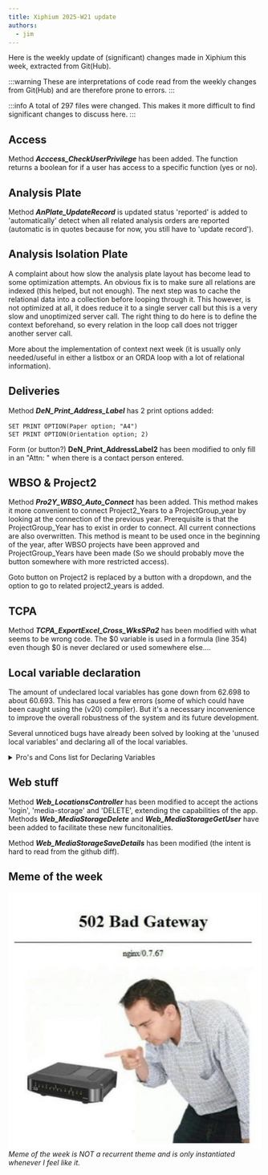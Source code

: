```yaml
---
title: Xiphium 2025-W21 update
authors:
  - jim
---
```


Here is the weekly update of (significant) changes made in Xiphium this week, extracted from Git(Hub).

:::warning
These are interpretations of code read from the weekly changes from Git(Hub) and are therefore prone to errors.
:::

:::info
A total of 297 files were changed. This makes it more difficult to find significant changes to discuss here.
:::

<!--truncate-->
## Access
Method ***Acccess_CheckUserPrivilege*** has been added. The function returns a boolean for if a user has access to a specific function (yes or no).

## Analysis Plate
Method ***AnPlate_UpdateRecord*** is updated status 'reported' is added to 'automatically' detect when all related analysis orders are reported (automatic is in quotes because for now, you still have to 'update record').
## Analysis Isolation Plate
A complaint about how slow the analysis plate layout has become lead to some optimization attempts. An obvious fix is to make sure all relations are indexed (this helped, but not enough). The next step was to cache the relational data into a collection before looping through it. This however, is not optimized at all, it does reduce it to a single server call but this is a very slow and unoptimized server call. The right thing to do here is to define the context beforehand, so every relation in the loop call does not trigger another server call. 

More about the implementation of context next week (it is usually only needed/useful in either a listbox or an ORDA loop with a lot of relational information).

## Deliveries
Method ***DeN_Print_Address_Label*** has 2 print options added:
```4D
SET PRINT OPTION(Paper option; "A4")
SET PRINT OPTION(Orientation option; 2)
```

Form (or button?) **DeN_Print_AddressLabel2** has been modified to only fill in an "Attn: " when there is a contact person entered.
## WBSO & Project2
Method ***Pro2Y_WBSO_Auto_Connect*** has been added. This method makes it more convenient to connect Project2_Years to a ProjectGroup_year by looking at the connection of the previous year. Prerequisite is that the ProjectGroup_Year has to exist in order to connect. All current connections are also overwritten. This method is meant to be used once in the beginning of the year, after WBSO projects have been approved and ProjectGroup_Years have been made (So we should probably move the button somewhere with more restricted access).

Goto button on Project2 is replaced by a button with a dropdown, and the option to go to related project2_years is added.

## TCPA
Method ***TCPA_ExportExcel_Cross_WksSPa2*** has been modified with what seems to be wrong code. The $0 variable is used in a formula (line 354) even though $0 is never declared or used somewhere else....
## Local variable declaration
The amount of undeclared local variables has gone down from 62.698 to about 60.693. This has caused a few errors (some of which could have been caught using the (v20) compiler). But it's a necessary inconvenience to improve the overall robustness of the system and its future development.

Several unnoticed bugs have already been solved by looking at the 'unused local variables' and declaring all of the local variables.

<details>

<summary>Pro's and Cons list for Declaring Variables</summary>
Here is a ChatGTP generated pro's and cons list of Declaring variables:


## 🔸 **Not Declaring Variables in 4D**

### ✅ Pros

1. **Quick and flexible for prototyping**  
    You can write and test logic without worrying about declarations.
    
2. **Less verbose code at first glance**  
    No need to write `var` or `C_*` lines when you just want to try something.

---

### ❌ Cons

1. **No compiler/type checking**  
    Typos silently create new variables (e.g. `myVal` vs `myVla`), and bugs go undetected.
    
2. **No type safety**  
    All undeclared variables behave like implicit `Variant` types — prone to runtime errors.
    
3. **Worse performance**  
    `Variant`-like dynamic typing is slower, especially in loops or intensive logic.
    
4. **No IDE support**  
    No autocompletion, no refactoring tools, no warnings.
    
5. **Harder to read, maintain, and debug**  
    You can’t tell what type a variable is or whether it was intended to exist.
    
6. **Breaks encapsulation**  
    Variables can leak into or be accessed from places they shouldn't (especially with process/global vars).
    

---

## 🔸 **Declaring All Variables (with `var`, `#DECLARE`, or legacy `C_*`)**

### ✅ Pros

1. **Clear, explicit code**  
    It’s obvious what variables are in scope, and what types they are.
    
2. **Compiler catches mistakes**  
    Typos, type mismatches, and undeclared usage can be flagged early.
    
3. **IDE support**  
    Full autocompletion, “go to definition”, “rename symbol”, etc., work properly.
    
4. **Better performance**  
    Declared variables are more efficient than implicit `Variant`s, especially in loops.
    
5. **Scales well**  
    Larger codebases and teams benefit from consistent, type-safe code.
    
6. **Still allows flexibility with `Variant`**  
    If dynamic typing is needed (e.g. for legacy calls or polymorphic logic), you can declare variables as `Variant` explicitly:
    
    4d
    
    KopiërenBewerken
    
    `var dynamicResult : Variant`
    

---

### ❌ Cons

1. **Slightly more upfront work**  
    You must declare variables before using them, even for quick scripts.
    
2. **More verbose in small scripts**  
    Adds a few lines in places where brevity might be preferred.
    
3. **Can feel rigid for very dynamic code**  
    If you’re writing logic that manipulates variable names dynamically (rare, but possible), declarations might get in the way.
    

---

### ✅ **Conclusion**

|Approach|Best for...|
|---|---|
|**Not declaring**|Quick tests, legacy scripts, small one-offs|
|**Declaring all**|Modern development, long-term maintenance, team projects|

Declaring variables is the **recommended modern practice in 4D**, especially with project mode and `var`/`#DECLARE` support. You get all the clarity, safety, and performance benefits — _with_ the option to use `Variant` where needed.

</details>

## Web stuff
Method ***Web_LocationsController*** has been modified to accept the actions 'login', 'media-storage' and 'DELETE', extending the capabilities of the app.
Methods ***Web_MediaStorageDelete*** and ***Web_MediaStorageGetUser*** have been added to facilitate these new funcitonalities.

Method ***Web_MediaStorageSaveDetails*** has been modified (the intent is hard to read from the github diff).
## Meme of the week
![](bad_gateway.jpeg)_Meme of the week is NOT a recurrent theme and is only instantiated whenever I feel like it._